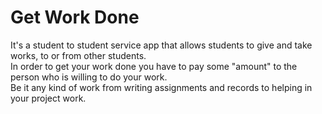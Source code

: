 # Get Work Done

It's a student to student service app that allows students to give and take works, to or from other students.<br>
In order to get your work done you have to pay some "amount" to the person who is willing to do your work.<br>
Be it any kind of work from writing assignments and records to helping in your project work.
